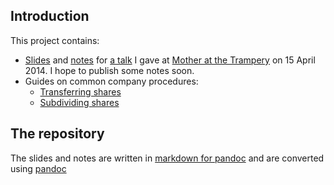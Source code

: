 ## Introduction

This project contains:

* [Slides](slides/intro-slides.html) and [notes](pages/intro.html) for [a talk](http://www.thetrampery.com/legal-fundamentals-for-startups-with-francis-davey-talk-qa-and-surgery/) I gave at [Mother at the Trampery](http://www.thetrampery.com/) on 15 April 2014. I hope to publish some notes soon.
* Guides on common company procedures:
    + [Transferring shares](guides/transferring-shares.html)
    + [Subdividing shares](guides/subdividing-share-capital.html)

## The repository
The slides and notes are written in [markdown for pandoc](http://johnmacfarlane.net/pandoc/demo/example9/pandocs-markdown.html) and are converted using [pandoc](http://johnmacfarlane.net/pandoc/)